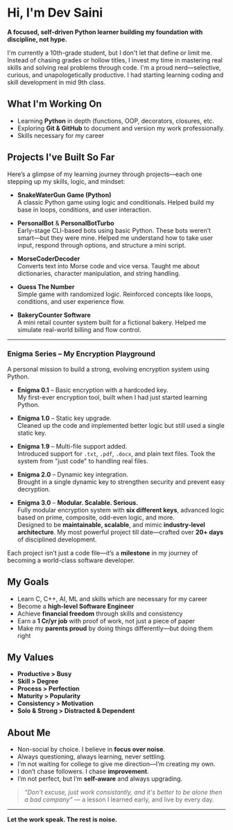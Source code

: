 # Hi, I'm Dev Saini

**A focused, self-driven Python learner building my foundation with discipline, not hype.**

I'm currently a 10th-grade student, but I don't let that define or limit me. Instead of chasing grades or hollow titles, I invest my time in mastering real skills and solving real problems through code. I'm a proud nerd—selective, curious, and unapologetically productive. I had starting learning coding and skill development in mid 9th class.

## What I'm Working On

- Learning **Python** in depth (functions, OOP, decorators, closures, etc.
- Exploring **Git & GitHub** to document and version my work professionally.
- Skills necessary for my career

## Projects I've Built So Far

Here’s a glimpse of my learning journey through projects—each one stepping up my skills, logic, and mindset:

- **SnakeWaterGun Game (Python)**  
  A classic Python game using logic and conditionals. Helped build my base in loops, conditions, and user interaction.

- **PersonalBot** & **PersonalBotTurbo**  
  Early-stage CLI-based bots using basic Python. These bots weren’t smart—but they were mine. Helped me understand how to take user input, respond through options, and structure a mini script.

- **MorseCoderDecoder**  
  Converts text into Morse code and vice versa. Taught me about dictionaries, character manipulation, and string handling.

- **Guess The Number**  
  Simple game with randomized logic. Reinforced concepts like loops, conditions, and user experience flow.

- **BakeryCounter Software**  
  A mini retail counter system built for a fictional bakery. Helped me simulate real-world billing and flow control.

---

### Enigma Series – My Encryption Playground

A personal mission to build a strong, evolving encryption system using Python.

- **Enigma 0.1** – Basic encryption with a hardcoded key.  
  My first-ever encryption tool, built when I had just started learning Python.

- **Enigma 1.0** – Static key upgrade.  
  Cleaned up the code and implemented better logic but still used a single static key.

- **Enigma 1.9** – Multi-file support added.  
  Introduced support for `.txt`, `.pdf`, `.docx`, and plain text files. Took the system from "just code" to handling real files.

- **Enigma 2.0** – Dynamic key integration.  
  Brought in a single dynamic key to strengthen security and prevent easy decryption.

- **Enigma 3.0** – **Modular. Scalable. Serious.**  
  Fully modular encryption system with **six different keys**, advanced logic based on prime, composite, odd-even logic, and more.  
  Designed to be **maintainable, scalable**, and mimic **industry-level architecture**. My most powerful project till date—crafted over **20+ days** of disciplined development.

Each project isn’t just a code file—it’s a **milestone** in my journey of becoming a world-class software developer.


## My Goals

- Learn C, C++, AI, ML and skills which are necessary for my career
- Become a **high-level Software Engineer**
- Achieve **financial freedom** through skills and consistency
- Earn a **1 Cr/yr job** with proof of work, not just a piece of paper
- Make my **parents proud** by doing things differently—but doing them right

## My Values

- **Productive > Busy**  
- **Skill > Degree**  
- **Process > Perfection**  
- **Maturity > Popularity**  
- **Consistency > Motivation**  
- **Solo & Strong > Distracted & Dependent**

## About Me

- Non-social by choice. I believe in **focus over noise**.
- Always questioning, always learning, never settling.
- I’m not waiting for college to give me direction—I’m creating my own.
- I don’t chase followers. I chase **improvement**.
- I’m not perfect, but I’m **self-aware** and always upgrading.

> *“Don't excuse, just work consistantly, and it's better to be alone then a bad company”* — a lesson I learned early, and live by every day.

---

**Let the work speak. The rest is noise.**
